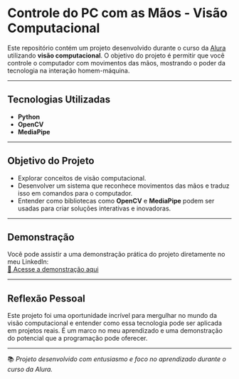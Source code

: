 # Controle do PC com as Mãos - Visão Computacional

Este repositório contém um projeto desenvolvido durante o curso da [Alura](https://www.alura.com.br/) utilizando **visão computacional**. O objetivo do projeto é permitir que você controle o computador com movimentos das mãos, mostrando o poder da tecnologia na interação homem-máquina.

---

## Tecnologias Utilizadas

- **Python**
- **OpenCV**
- **MediaPipe**

---

## Objetivo do Projeto

- Explorar conceitos de visão computacional.
- Desenvolver um sistema que reconhece movimentos das mãos e traduz isso em comandos para o computador.
- Entender como bibliotecas como **OpenCV** e **MediaPipe** podem ser usadas para criar soluções interativas e inovadoras.

---

## Demonstração

Você pode assistir a uma demonstração prática do projeto diretamente no meu LinkedIn:  
[🔗 Acesse a demonstração aqui](https://www.linkedin.com/posts/felipecezarcruz_inovaaexaetourgente-visaetocomputacional-activity-7196867609546354692-q5SD?utm_source=share&utm_medium=member_desktop)

---

## Reflexão Pessoal

Este projeto foi uma oportunidade incrível para mergulhar no mundo da visão computacional e entender como essa tecnologia pode ser aplicada em projetos reais. É um marco no meu aprendizado e uma demonstração do potencial que a programação pode oferecer.

---

📚 *Projeto desenvolvido com entusiasmo e foco no aprendizado durante o curso da Alura.*
